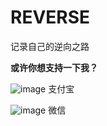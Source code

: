 # REVERSE
记录自己的逆向之路

**或许你想支持一下我？**

![image](http://p29uh0fw7.bkt.clouddn.com/kabeo/180115/EfHg8K1H52.png)
支付宝

![image](http://p29uh0fw7.bkt.clouddn.com/kabeo/180115/fBbbEE2ElD.png)
微信

